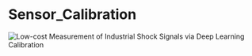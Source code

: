 # Sensor_Calibration
![Low-cost Measurement of Industrial Shock Signals via Deep Learning Calibration](https://arxiv.org/abs/1902.02829)
